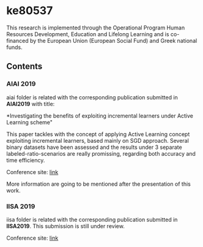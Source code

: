 # ke80537

This research is implemented through the Operational Program Human Resources Development, Education and Lifelong Learning and is co-financed by the European Union (European Social Fund) and Greek national funds.

## Contents

### AIAI 2019
aiai folder is related with the corresponding publication submitted in **AIAI2019** with title:

*Investigating the benefits of exploiting incremental learners under Active Learning scheme"

This paper tackles with the concept of applying Active Learning concept exploiting incremental learners, based mainly on SGD approach. Several binary datasets have been assessed and the results under 3 separate labeled-ratio-scenarios are really promissing, regarding both accuracy and time efficiency.

Conference site: [link](http://www.aiai2019.eu/)

More information are going to be mentioned after the presentation of this work.
### IISA 2019
iisa folder is related with the corresponding publication submitted in **IISA2019**. This submission is still under review.

Conference site: [link](http://iisa2019.upatras.gr/important_dates.html)
